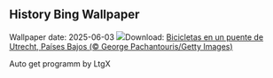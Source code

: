 ## History Bing Wallpaper
Wallpaper date: 2025-06-03
![](https://www.bing.com/th?id=OHR.BicyclesUtrecht_ES-ES6764492032_UHD.jpg&w=1000)Download: [Bicicletas en un puente de Utrecht, Países Bajos (© George Pachantouris/Getty Images)](https://www.bing.com/th?id=OHR.BicyclesUtrecht_ES-ES6764492032_UHD.jpg)

Auto get programm by LtgX
